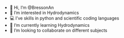 - 👋 Hi, I’m @BressonAn
- 👀 I’m interested in Hydrodynamics
- 💻 I’ve skills in python and scientific coding languages
- 🌱 I’m currently learning Hydrodynamics
- 💞️ I’m looking to collaborate on different subjects

<!---
BressonAn/BressonAn is a ✨ special ✨ repository because its `README.md` (this file) appears on your GitHub profile.
You can click the Preview link to take a look at your changes.
--->
